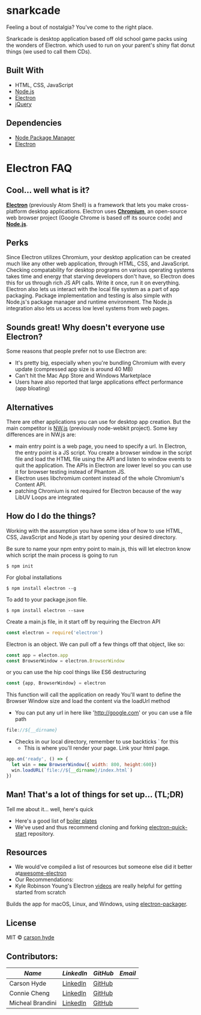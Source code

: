 # snarkcade

Feeling a bout of nostalgia? You've come to the right place.

Snarkcade is desktop application based off old school game packs using the wonders of Electron.
which used to run on your parent's shiny flat donut things (we used to call them CDs).

## Built With
+ HTML, CSS, JavaScript
+ [Node.js](https://nodejs.org/en/)
+ [Electron](http://electron.atom.io/)
+ [jQuery](https://jquery.com/)

## Dependencies
+ [Node Package Manager](https://www.npmjs.com/)
+ [Electron](http://electron.atom.io/)

Electron FAQ
======

## Cool... well what is it?

**[Electron](http://electron.atom.io/)** (previously Atom Shell) is a framework that lets you make cross-platform desktop applications. Electron uses **[Chromium](https://www.chromium.org/)**, an open-source web browser project (Google Chrome is based off its source code) and **[Node.js](https://nodejs.org/en/)**.

## Perks
Since Electron utilizes Chromium, your desktop application can be created much like any other web application, through HTML, CSS, and JavaScript. Checking compatability for desktop programs on various operating systems takes time and energy that starving developers don't have, so Electron does this for us through rich JS API calls. Write it once, run it on everything. Electron also lets us interact with the local file system as a part of app packaging. Package implementation and testing is also simple with Node.js's package manager and runtime environment. The Node.js integration also lets us access low level systems from web pages.

## Sounds great! Why doesn't everyone use Electron?
Some reasons that people prefer not to use Electron are:
+ It's pretty big, especially when you're bundling Chromium with every update (compressed app size is around 40 MB)
+ Can't hit the Mac App Store and Windows Marketplace
+ Users have also reported that large applications effect performance (app bloating)

Alternatives
------
There are other applications you can use for desktop app creation. But the main competitor is [NW.js](https://nwjs.io/) (previously node-webkit project).
Some key differences are in NW.js are:
+ main entry point is a web page, you need to specify a url. In Electron, the entry point is a JS script. You create a browser window in the script file and load the HTML file using the API and listen to window events to quit the application. The APIs in Electron are lower level so you can use it for browser testing instead of Phantom JS.
+ Electron uses libchromium content instead of the whole Chromium's Content API.
+ patching Chromium is not required for Electron because of the way LibUV Loops are integrated


How do I do the things?
------

Working with the assumption you have some idea of how to use HTML, CSS, JavaScript and Node.js start by opening your desired directory.

Be sure to name your npm entry point to main.js, this will let electron know which script the main process is going to run
```
$ npm init
```

For global installations
```
$ npm install electron --g
```

To add to your package.json file.
```
$ npm install electron --save
```

Create a main.js file, in it start off by requiring the Electron API
```javascript
const electron = require('electron')
```

Electron is an object. We can pull off a few things off that object, like so:
```javascript
const app = electon.app
const BrowserWindow = electron.BrowserWindow
```
or you can use the hip cool things like ES6 destructuring
```javascript
const {app, BrowserWindow} = electron
```

This function will call the application on ready
You'll want to define the Browser Window size and load the content via the loadUrl method

+ You can put any url in here like 'http://google.com' or you can use a file path
```javascript
file://${__dirname}
```
+ Checks in our local directory, remember to use backticks ` for this
	 + This is where you'll render your page. Link your html page.

```javascript
app.on('ready', () => {
  let win = new BrowserWindow({ width: 800, height:600})
  win.loadURL(`file://${__dirname}/index.html`)
})
```

Man! That's a lot of things for set up... (TL;DR)
------
Tell me about it... well, here's quick
+ Here's a good list of [boiler plates](http://electron.atom.io/community/#boilerplates)
+ We've used and thus recommend cloning and forking [electron-quick-start](https://github.com/electron/electron-quick-start) repository.

Resources
------
+ We would've compiled a list of resources but someone else did it better at[awesome-electron](https://github.com/sindresorhus/awesome-electron)
+ Our Recommendations:
 + Kyle Robinson Young's Electron [videos](https://www.youtube.com/user/kylerobinsonyoung/search?query=electron) are really helpful for getting started from scratch

Builds the app for macOS, Linux, and Windows, using [electron-packager](https://github.com/electron-userland/electron-packager).


## License

MIT © [carson hyde](https://github.com/donutdespair/snarkcade)

## Contributors:
**_Name_** | **_LinkedIn_** | **_GitHub_** | **_Email_**
---------| -------------|------------|------------
Carson Hyde | [LinkedIn](https://www.linkedin.com/in/carsonmhyde) | [GitHub](https://github.com/donutdespair) |
Connie Cheng | [LinkedIn](https://www.linkedin.com/in/ccheng52) | [GitHub](https://github.com/Ccheng26/) |
Micheal Brandini | [LinkedIn](https://www.linkedin.com/in/) | [GitHub](https://github.com/) |
